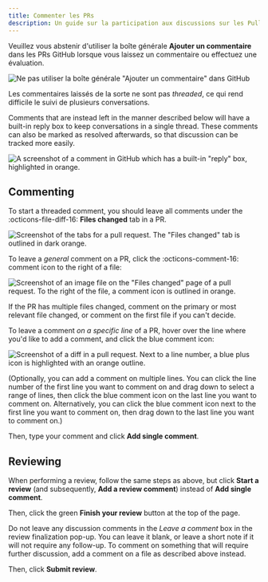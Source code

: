 ```yaml
---
title: Commenter les PRs
description: Un guide sur la participation aux discussions sur les Pull Request.
---
```


Veuillez vous abstenir d'utiliser la boîte générale **Ajouter un commentaire** dans les PRs GitHub lorsque vous laissez un commentaire ou effectuez une évaluation.

![Ne pas utiliser la boîte générale "Ajouter un commentaire" dans GitHub](../assets/img/meta/pr-avoid-general-comments.png)

Les commentaires laissés de la sorte ne sont pas _threaded_, ce qui rend difficile le suivi de plusieurs conversations.

Comments that are instead left in the manner described below will have a built-in reply box to keep conversations in a single thread. These comments can also be marked as resolved afterwards, so that discussion can be tracked more easily.

![A screenshot of a comment in GitHub which has a built-in "reply" box, highlighted in orange.](../assets/img/meta/pr-threaded-comment.png)

## Commenting

To start a threaded comment, you should leave all comments under the :octicons-file-diff-16: **Files changed** tab in a PR.

![Screenshot of the tabs for a pull request. The "Files changed" tab is outlined in dark orange.](https://docs.github.com/assets/cb-23571/mw-1440/images/help/pull_requests/pull-request-tabs-changed-files.webp)

To leave a _general_ comment on a PR, click the :octicons-comment-16: comment icon to the right of a file:

![Screenshot of an image file on the "Files changed" page of a pull request. To the right of the file, a comment icon is outlined in orange.](https://docs.github.com/assets/cb-73771/mw-1440/images/help/pull_requests/pull-request-comment-on-file.webp)

If the PR has multiple files changed, comment on the primary or most relevant file changed, or comment on the first file if you can't decide.

To leave a comment _on a specific line_ of a PR, hover over the line where you'd like to add a comment, and click the blue comment icon:

![Screenshot of a diff in a pull request. Next to a line number, a blue plus icon is highlighted with an orange outline.](https://docs.github.com/assets/cb-44227/mw-1440/images/help/commits/hover-comment-icon.webp)

(Optionally, you can add a comment on multiple lines. You can click the line number of the first line you want to comment on and drag down to select a range of lines, then click the blue comment icon on the last line you want to comment on. Alternatively, you can click the blue comment icon next to the first line you want to comment on, then drag down to the last line you want to comment on.)

Then, type your comment and click **Add single comment**.

## Reviewing

When performing a review, follow the same steps as above, but click **Start a review** (and subsequently, **Add a review comment**) instead of **Add single comment**.

Then, click the green **Finish your review** button at the top of the page.

Do not leave any discussion comments in the _Leave a comment_ box in the review finalization pop-up. You can leave it blank, or leave a short note if it will not require any follow-up. To comment on something that will require further discussion, add a comment on a file as described above instead.

Then, click **Submit review**.
